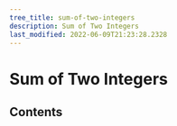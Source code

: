 ```yaml
---
tree_title: sum-of-two-integers
description: Sum of Two Integers
last_modified: 2022-06-09T21:23:28.2328
---
```


# Sum of Two Integers

## Contents
